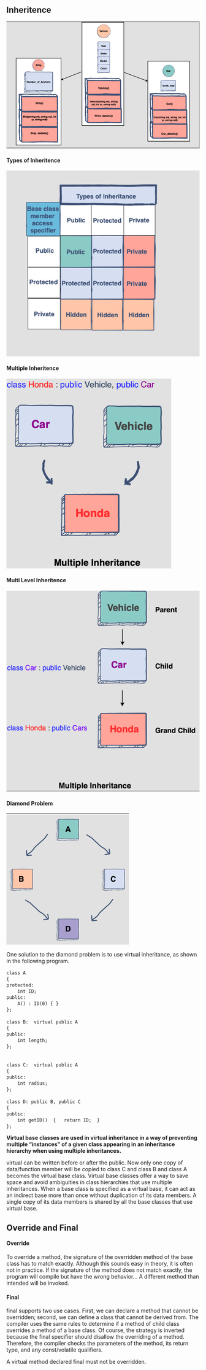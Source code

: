 ## Inheritence
![inheritence image](./assets/inheritence.png)

#### Types of Inheritence
![types inheritence image](./assets/types-inheritence.png)

#### Multiple Inheritence
![multiple inheritence image](./assets/multiple-inheritence.png)

#### Multi Level Inheritence
![multi level inheritence image](./assets/multi-level-inheritence.png)

#### Diamond Problem
![Diamond Problem image](./assets/diamond-problem.png)

One solution to the diamond problem is to use virtual inheritance, as shown in the following program.
```
class A
{
protected:
    int ID;
public:
    A() : ID(0) { }
};
 
class B:  virtual public A
{
public:
    int length;
};
 
 
class C:  virtual public A
{
public:
    int radius;
};
 
class D: public B, public C
{
public:
    int getID()  {   return ID;  }
};
```

**Virtual base classes are used in virtual inheritance in a way of preventing multiple “instances” of a given class appearing in an inheritance hierarchy when using multiple inheritances.**

virtual can be written before or after the public. Now only one copy of data/function member will be copied to class C and class B and class A becomes the virtual base class.
Virtual base classes offer a way to save space and avoid ambiguities in class hierarchies that use multiple inheritances. When a base class is specified as a virtual base, it can act as an indirect base more than once without duplication of its data members. A single copy of its data members is shared by all the base classes that use virtual base.

## Override and Final

#### Override
To override a method, the signature of the overridden method of the base class has to match exactly. Although this sounds easy in theory, it is often not in practice. If the signature of the method does not match exactly, the program will compile but have the wrong behavior… A different method than intended will be invoked.

#### Final
final supports two use cases. First, we can declare a method that cannot be overridden; second, we can define a class that cannot be derived from. The compiler uses the same rules to determine if a method of child class overrides a method of a base class. Of course, the strategy is inverted because the final specifier should disallow the overriding of a method. Therefore, the compiler checks the parameters of the method, its return type, and any const/volatile qualifiers.

A virtual method declared final must not be overridden.

